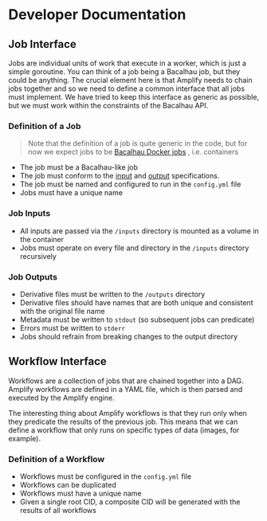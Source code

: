 # Developer Documentation

## Job Interface

Jobs are individual units of work that execute in a worker, which is just a 
simple goroutine. You can think of a job being a Bacalhau job, but they could be
anything. The crucial element here is that Amplify needs to chain jobs together
and so we need to define a common interface that all jobs must implement. We
have tried to keep this interface as generic as possible, but we must work
within the constraints of the Bacalhau API.

### Definition of a Job

> Note that the definition of a job is quite generic in the code, but for now
> we expect jobs to be 
> [Bacalhau Docker jobs](https://docs.bacalhau.org/getting-started/docker-workload-onboarding)
> , i.e. containers

* The job must be a Bacalhau-like job
* The job must conform to the [input](#job-inputs) and [output](#job-outputs)
  specifications.
* The job must be named and configured to run in the `config.yml` file
* Jobs must have a unique name

### Job Inputs

* All inputs are passed via the `/inputs` directory is mounted as a volume in
  the container
* Jobs must operate on every file and directory in the `/inputs` directory
  recursively

### Job Outputs

* Derivative files must be written to the `/outputs` directory
* Derivative files should have names that are both unique and consistent with 
  the original file name
* Metadata must be written to `stdout` (so subsequent jobs can predicate)
* Errors must be written to `stderr`
* Jobs should refrain from breaking changes to the output directory

## Workflow Interface

Workflows are a collection of jobs that are chained together into a DAG. Amplify
workflows are defined in a YAML file, which is then parsed and executed by the
Amplify engine.

The interesting thing about Amplify workflows is that they run only when they
predicate the results of the previous job. This means that we can define a
workflow that only runs on specific types of data (images, for example).

### Definition of a Workflow

* Workflows must be configured in the `config.yml` file
* Workflows can be duplicated
* Workflows must have a unique name
* Given a single root CID, a composite CID will be generated with the results of
  all workflows

